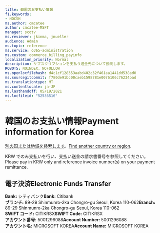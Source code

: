 ```yaml
---
title: 韓国のお支払い情報
f1.keywords:
- NOCSH
ms.author: cmcatee
author: cmcatee-MSFT
manager: scotv
ms.reviewer: jkinma, jmueller
audience: Admin
ms.topic: reference
ms.service: o365-administration
ms.custom: commerce_billing_payinfo
localization_priority: Normal
description: サブスクリプションを支払う送金先について説明します。
ROBOTS: NOINDEX, NOFOLLOW
ms.openlocfilehash: d4c1cf128353aabd402c32f461aa1441dd538ad0
ms.sourcegitcommit: f780de91bc00caeb1598781e0076106c76234bad
ms.translationtype: MT
ms.contentlocale: ja-JP
ms.lasthandoff: 05/19/2021
ms.locfileid: "52536516"
---
```

# <a name="payment-information-for-korea"></a><span data-ttu-id="a8787-103">韓国のお支払い情報</span><span class="sxs-lookup"><span data-stu-id="a8787-103">Payment information for Korea</span></span>

<span data-ttu-id="a8787-104">[別の国または地域を検索します](../billing-and-payments/pay-for-your-subscription.md)。</span><span class="sxs-lookup"><span data-stu-id="a8787-104">[Find another country or region](../billing-and-payments/pay-for-your-subscription.md).</span></span>

<span data-ttu-id="a8787-105">KRW でのみ支払いを行い、支払い送金の請求書番号を参照してください。</span><span class="sxs-lookup"><span data-stu-id="a8787-105">Please pay in KRW only and reference invoice number(s) on your payment remittance.</span></span>

## <a name="electronic-funds-transfer"></a><span data-ttu-id="a8787-106">電子決済</span><span class="sxs-lookup"><span data-stu-id="a8787-106">Electronic Funds Transfer</span></span>

<span data-ttu-id="a8787-107">**Bank:** シティバンク</span><span class="sxs-lookup"><span data-stu-id="a8787-107">**Bank:** Citibank</span></span>  
<span data-ttu-id="a8787-108">**ブランチ:** 89-29 Shinmunro-2ka Chongro-gu Seoul, Korea 110-062</span><span class="sxs-lookup"><span data-stu-id="a8787-108">**Branch:** 89-29 Shinmunro-2ka Chongro-gu Seoul, Korea 110-062</span></span>  
<span data-ttu-id="a8787-109">**SWIFT コード:** CITIKRSX</span><span class="sxs-lookup"><span data-stu-id="a8787-109">**SWIFT Code:** CITIKRSX</span></span>  
<span data-ttu-id="a8787-110">**アカウント番号:** 5001296088</span><span class="sxs-lookup"><span data-stu-id="a8787-110">**Account Number:** 5001296088</span></span>  
<span data-ttu-id="a8787-111">**アカウント名:** MICROSOFT KOREA</span><span class="sxs-lookup"><span data-stu-id="a8787-111">**Account Name:** MICROSOFT KOREA</span></span>
